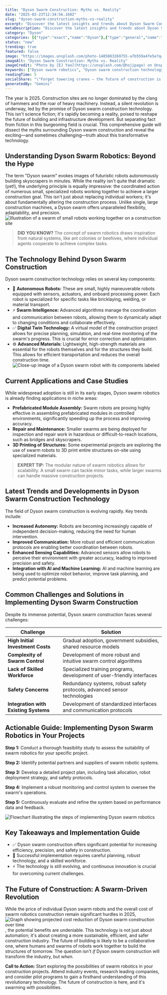 ```yaml
---
title: "Dyson Swarm Construction: Myths vs. Reality"
date: "2025-03-23T12:34:56.160Z"
slug: "dyson-swarm-construction-myths-vs-reality"
excerpt: "Discover the latest insights and trends about Dyson Swarm Construction. This comprehensive guide covers everything you need to know about Dyson Swarm Construction in 2025."
metaDescription: "Discover the latest insights and trends about Dyson Swarm Construction. This comprehensive guide covers everything you need to know about Dyson Swarm Const..."
category: "Dyson"
categories: [{"type":"exact","name":"Dyson"},{"type":"general","name":"Engineering"},{"type":"medium","name":"Space Infrastructure"},{"type":"specific","name":"Megastructures"},{"type":"niche","name":"Orbital Mechanics"}]
status: "new"
trending: true
featured: false
image: "https://images.unsplash.com/photo-1485083269755-a7b559a4fe5e?q=85&w=1200&fit=max&fm=webp&auto=compress"
imageAlt: "Dyson Swarm Construction: Myths vs. Reality"
imageCredit: "Photo by [EJ Yao](https://unsplash.com/@hojipago) on Unsplash"
keywords: ["Dyson swarm robotics", "Dyson swarm construction technology", "swarm robotics construction", "automated construction robots", "Dyson robotic construction", "future of construction technology", "swarm robotics applications", "buy Dyson construction robots", "Dyson swarm robot price", "cost of swarm robotics construction"]
readingTime: 5
socialShare: "\"Forget towering cranes – the future of construction is microscopic! Dyson swarm robotics are quietly revolutionizing how we build, one tiny robot at a time.\""
generatedBy: "Gemini"
---
```




The year is 2025.  Construction sites are no longer dominated by the clang of hammers and the roar of heavy machinery.  Instead, a silent revolution is underway, led by the promise of Dyson swarm construction technology.  This isn't science fiction; it's rapidly becoming a reality, poised to reshape the future of building and infrastructure development.  But separating fact from fiction in this burgeoning field is crucial. This comprehensive guide will dissect the myths surrounding Dyson swarm construction and reveal the exciting—and sometimes challenging—truth about this transformative technology.

## Understanding Dyson Swarm Robotics: Beyond the Hype

The term "Dyson swarm" evokes images of futuristic robots autonomously building skyscrapers in minutes. While the reality isn't quite that dramatic (yet!), the underlying principle is equally impressive: the coordinated action of numerous small, specialized robots working together to achieve a larger construction goal.  This isn't just about replacing individual workers; it's about fundamentally altering the construction process.  Unlike single, large construction machines, a Dyson swarm offers unparalleled flexibility, adaptability, and precision. ![Illustration of a swarm of small robots working together on a construction site](https://images.unsplash.com/photo-1541888946425-d81bb19240f5?q=85&w=1200&fit=max&fm=webp&auto=compress)

> **DID YOU KNOW?** The concept of swarm robotics draws inspiration from natural systems, like ant colonies or beehives, where individual agents cooperate to achieve complex tasks.

## The Technology Behind Dyson Swarm Construction

Dyson swarm construction technology relies on several key components:

* 🔑 **Autonomous Robots:**  These are small, highly maneuverable robots equipped with sensors, actuators, and onboard processing power. Each robot is specialized for specific tasks like bricklaying, welding, or material transport.
* ⚡ **Swarm Intelligence:** Advanced algorithms manage the coordination and communication between robots, allowing them to dynamically adapt to changing conditions and collaborate effectively.
* ✅ **Digital Twin Technology:**  A virtual model of the construction project allows for precise planning, simulation, and real-time monitoring of the swarm's progress.  This is crucial for error correction and optimization.
* ⚙️ **Advanced Materials:**  Lightweight, high-strength materials are essential for the robots themselves and for the structures they build.  This allows for efficient transportation and reduces the overall construction time.
![Close-up image of a Dyson swarm robot with its components labeled](https://images.unsplash.com/photo-1489514354504-1653aa90e34e?q=85&w=1200&fit=max&fm=webp&auto=compress)

## Current Applications and Case Studies

While widespread adoption is still in its early stages, Dyson swarm robotics is already finding applications in niche areas:

* **Prefabricated Module Assembly:** Swarm robots are proving highly effective in assembling prefabricated modules in controlled environments, significantly speeding up the process and improving accuracy.
* **Repair and Maintenance:**  Smaller swarms are being deployed for inspection and repair work in hazardous or difficult-to-reach locations, such as bridges and skyscrapers.
* **3D Printing of Structures:**  Some experimental projects are exploring the use of swarm robots to 3D print entire structures on-site using specialized materials.

> **EXPERT TIP:** The modular nature of swarm robotics allows for scalability. A small swarm can tackle minor tasks, while larger swarms can handle massive construction projects.

## Latest Trends and Developments in Dyson Swarm Construction Technology

The field of Dyson swarm construction is evolving rapidly. Key trends include:

* **Increased Autonomy:** Robots are becoming increasingly capable of independent decision-making, reducing the need for human intervention.
* **Improved Communication:**  More robust and efficient communication protocols are enabling better coordination between robots.
* **Enhanced Sensing Capabilities:**  Advanced sensors allow robots to perceive their environment with greater accuracy, leading to improved precision and safety.
* **Integration with AI and Machine Learning:**  AI and machine learning are being used to optimize robot behavior, improve task planning, and predict potential problems.

## Common Challenges and Solutions in Implementing Dyson Swarm Construction

Despite its immense potential, Dyson swarm construction faces several challenges:

| Challenge                       | Solution                                                                    |
|-----------------------------------|-----------------------------------------------------------------------------|
| **High Initial Investment Costs** | Gradual adoption, government subsidies, shared resource models               |
| **Complexity of Swarm Control**  | Development of more robust and intuitive swarm control algorithms             |
| **Lack of Skilled Workforce**    | Specialized training programs, development of user-friendly interfaces         |
| **Safety Concerns**              | Redundancy systems, robust safety protocols, advanced sensor technologies    |
| **Integration with Existing Systems** | Development of standardized interfaces and communication protocols             |

## Actionable Guide: Implementing Dyson Swarm Robotics in Your Projects

**Step 1:** Conduct a thorough feasibility study to assess the suitability of swarm robotics for your specific project.

**Step 2:** Identify potential partners and suppliers of swarm robotic systems.

**Step 3:** Develop a detailed project plan, including task allocation, robot deployment strategy, and safety protocols.

**Step 4:** Implement a robust monitoring and control system to oversee the swarm's operations.

**Step 5:** Continuously evaluate and refine the system based on performance data and feedback.

![Flowchart illustrating the steps of implementing Dyson swarm robotics](https://images.unsplash.com/photo-1429497419816-9ca5cfb4571a?q=85&w=1200&fit=max&fm=webp&auto=compress)

##  Key Takeaways and Implementation Guide

* ✅  Dyson swarm construction offers significant potential for increasing efficiency, precision, and safety in construction.
* 🔑  Successful implementation requires careful planning, robust technology, and a skilled workforce.
* ⚡  The technology is still evolving, and continuous innovation is crucial for overcoming current challenges.

## The Future of Construction: A Swarm-Driven Revolution

While the price of individual Dyson swarm robots and the overall cost of swarm robotics construction remain significant hurdles in 2025, ![Graph showing projected cost reduction of Dyson swarm construction over time](https://images.unsplash.com/photo-1531834685032-c34bf0d84c77?q=85&w=1200&fit=max&fm=webp&auto=compress), the potential benefits are undeniable. This technology is not just about automation; it's about creating a more sustainable, efficient, and safer construction industry.  The future of building is likely to be a collaborative one, where humans and swarms of robots work together to build the structures of tomorrow.  The question isn't *if* Dyson swarm construction will transform the industry, but *when*.

**Call to Action:**  Start exploring the possibilities of swarm robotics in your construction projects.  Attend industry events, research leading companies, and consider pilot programs to gain a firsthand understanding of this revolutionary technology.  The future of construction is here, and it's swarming with possibilities.

